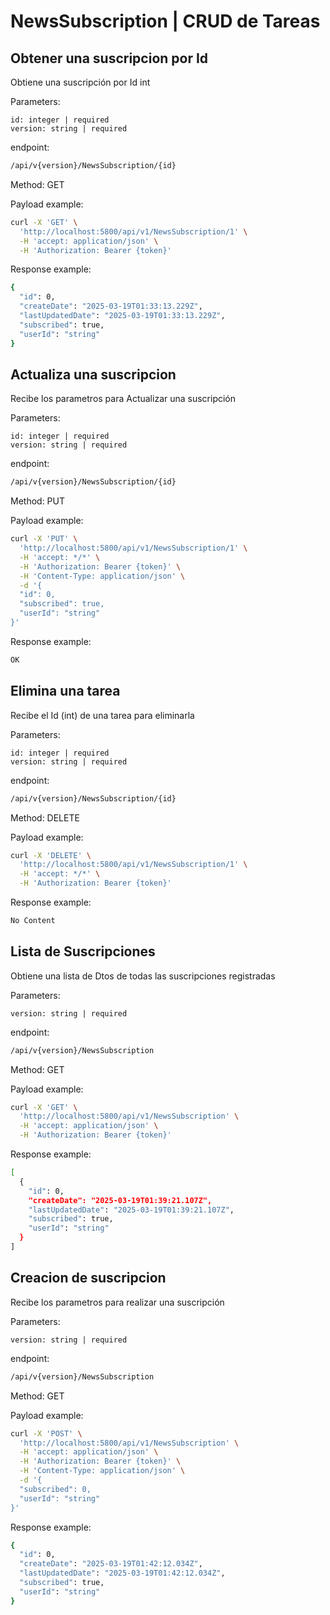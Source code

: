 # NewsSubscription | CRUD de Tareas

## Obtener una suscripcion por Id

Obtiene una suscripción por Id int

Parameters:
```
id: integer | required
version: string | required
```

endpoint: 
```sh
/api/v{version}/NewsSubscription/{id}
```

Method: GET

Payload example:

```sh
curl -X 'GET' \
  'http://localhost:5800/api/v1/NewsSubscription/1' \
  -H 'accept: application/json' \
  -H 'Authorization: Bearer {token}'
```

Response example:

```sh
{
  "id": 0,
  "createDate": "2025-03-19T01:33:13.229Z",
  "lastUpdatedDate": "2025-03-19T01:33:13.229Z",
  "subscribed": true,
  "userId": "string"
}
```

## Actualiza una suscripcion

Recibe los parametros para Actualizar una suscripción

Parameters:
```
id: integer | required
version: string | required
```

endpoint: 
```sh
/api/v{version}/NewsSubscription/{id}
```

Method: PUT

Payload example:

```sh
curl -X 'PUT' \
  'http://localhost:5800/api/v1/NewsSubscription/1' \
  -H 'accept: */*' \
  -H 'Authorization: Bearer {token}' \
  -H 'Content-Type: application/json' \
  -d '{
  "id": 0,
  "subscribed": true,
  "userId": "string"
}'
```

Response example:

```sh
OK
```

## Elimina una tarea

Recibe el Id (int) de una tarea para eliminarla

Parameters:
```
id: integer | required
version: string | required
```

endpoint: 
```sh
/api/v{version}/NewsSubscription/{id}
```

Method: DELETE

Payload example:

```sh
curl -X 'DELETE' \
  'http://localhost:5800/api/v1/NewsSubscription/1' \
  -H 'accept: */*' \
  -H 'Authorization: Bearer {token}'
```

Response example:

```sh
No Content
```

## Lista de Suscripciones

Obtiene una lista de Dtos de todas las suscripciones registradas

Parameters:
```
version: string | required
```

endpoint: 
```sh
/api/v{version}/NewsSubscription
```

Method: GET

Payload example:

```sh
curl -X 'GET' \
  'http://localhost:5800/api/v1/NewsSubscription' \
  -H 'accept: application/json' \
  -H 'Authorization: Bearer {token}'
```

Response example:

```sh
[
  {
    "id": 0,
    "createDate": "2025-03-19T01:39:21.107Z",
    "lastUpdatedDate": "2025-03-19T01:39:21.107Z",
    "subscribed": true,
    "userId": "string"
  }
]
```

## Creacion de suscripcion

Recibe los parametros para realizar una suscripción

Parameters:
```
version: string | required
```

endpoint: 
```sh
/api/v{version}/NewsSubscription
```

Method: GET

Payload example:

```sh
curl -X 'POST' \
  'http://localhost:5800/api/v1/NewsSubscription' \
  -H 'accept: application/json' \
  -H 'Authorization: Bearer {token}' \
  -H 'Content-Type: application/json' \
  -d '{
  "subscribed": 0,
  "userId": "string"
}'
```

Response example:

```sh
{
  "id": 0,
  "createDate": "2025-03-19T01:42:12.034Z",
  "lastUpdatedDate": "2025-03-19T01:42:12.034Z",
  "subscribed": true,
  "userId": "string"
}
```